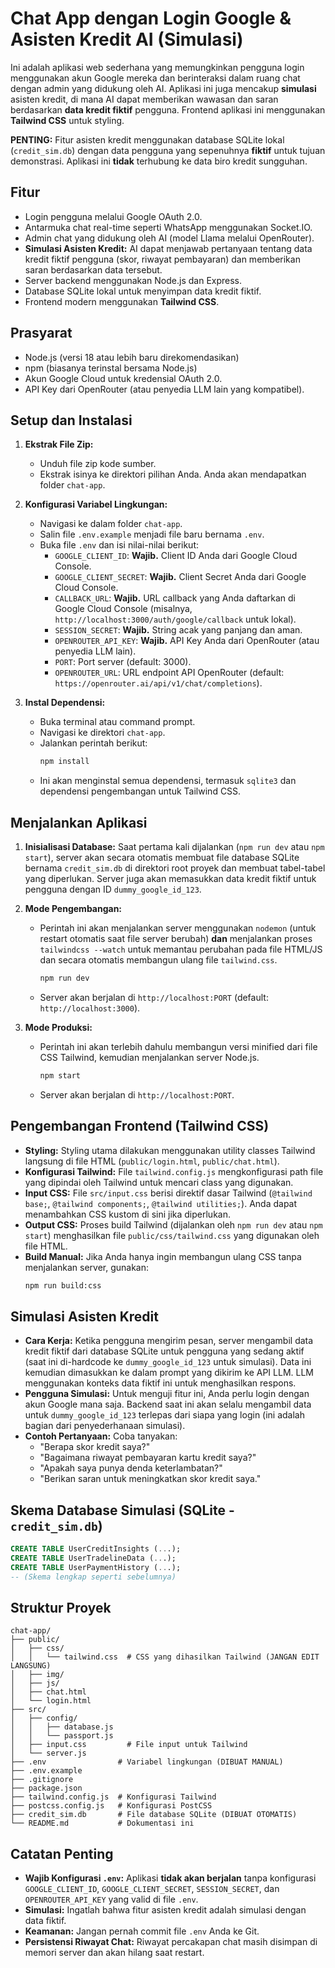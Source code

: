 # Chat App dengan Login Google & Asisten Kredit AI (Simulasi)

Ini adalah aplikasi web sederhana yang memungkinkan pengguna login menggunakan akun Google mereka dan berinteraksi dalam ruang chat dengan admin yang didukung oleh AI. Aplikasi ini juga mencakup **simulasi** asisten kredit, di mana AI dapat memberikan wawasan dan saran berdasarkan **data kredit fiktif** pengguna. Frontend aplikasi ini menggunakan **Tailwind CSS** untuk styling.

**PENTING:** Fitur asisten kredit menggunakan database SQLite lokal (`credit_sim.db`) dengan data pengguna yang sepenuhnya **fiktif** untuk tujuan demonstrasi. Aplikasi ini **tidak** terhubung ke data biro kredit sungguhan.

## Fitur

*   Login pengguna melalui Google OAuth 2.0.
*   Antarmuka chat real-time seperti WhatsApp menggunakan Socket.IO.
*   Admin chat yang didukung oleh AI (model Llama melalui OpenRouter).
*   **Simulasi Asisten Kredit:** AI dapat menjawab pertanyaan tentang data kredit fiktif pengguna (skor, riwayat pembayaran) dan memberikan saran berdasarkan data tersebut.
*   Server backend menggunakan Node.js dan Express.
*   Database SQLite lokal untuk menyimpan data kredit fiktif.
*   Frontend modern menggunakan **Tailwind CSS**.

## Prasyarat

*   Node.js (versi 18 atau lebih baru direkomendasikan)
*   npm (biasanya terinstal bersama Node.js)
*   Akun Google Cloud untuk kredensial OAuth 2.0.
*   API Key dari OpenRouter (atau penyedia LLM lain yang kompatibel).

## Setup dan Instalasi

1.  **Ekstrak File Zip:**
    *   Unduh file zip kode sumber.
    *   Ekstrak isinya ke direktori pilihan Anda. Anda akan mendapatkan folder `chat-app`.

2.  **Konfigurasi Variabel Lingkungan:**
    *   Navigasi ke dalam folder `chat-app`.
    *   Salin file `.env.example` menjadi file baru bernama `.env`.
    *   Buka file `.env` dan isi nilai-nilai berikut:
        *   `GOOGLE_CLIENT_ID`: **Wajib.** Client ID Anda dari Google Cloud Console.
        *   `GOOGLE_CLIENT_SECRET`: **Wajib.** Client Secret Anda dari Google Cloud Console.
        *   `CALLBACK_URL`: **Wajib.** URL callback yang Anda daftarkan di Google Cloud Console (misalnya, `http://localhost:3000/auth/google/callback` untuk lokal).
        *   `SESSION_SECRET`: **Wajib.** String acak yang panjang dan aman.
        *   `OPENROUTER_API_KEY`: **Wajib.** API Key Anda dari OpenRouter (atau penyedia LLM lain).
        *   `PORT`: Port server (default: 3000).
        *   `OPENROUTER_URL`: URL endpoint API OpenRouter (default: `https://openrouter.ai/api/v1/chat/completions`).

3.  **Instal Dependensi:**
    *   Buka terminal atau command prompt.
    *   Navigasi ke direktori `chat-app`.
    *   Jalankan perintah berikut:
        ```bash
        npm install
        ```
    *   Ini akan menginstal semua dependensi, termasuk `sqlite3` dan dependensi pengembangan untuk Tailwind CSS.

## Menjalankan Aplikasi

1.  **Inisialisasi Database:** Saat pertama kali dijalankan (`npm run dev` atau `npm start`), server akan secara otomatis membuat file database SQLite bernama `credit_sim.db` di direktori root proyek dan membuat tabel-tabel yang diperlukan. Server juga akan memasukkan data kredit fiktif untuk pengguna dengan ID `dummy_google_id_123`.

2.  **Mode Pengembangan:**
    *   Perintah ini akan menjalankan server menggunakan `nodemon` (untuk restart otomatis saat file server berubah) **dan** menjalankan proses `tailwindcss --watch` untuk memantau perubahan pada file HTML/JS dan secara otomatis membangun ulang file `tailwind.css`.
        ```bash
        npm run dev
        ```
    *   Server akan berjalan di `http://localhost:PORT` (default: `http://localhost:3000`).

3.  **Mode Produksi:**
    *   Perintah ini akan terlebih dahulu membangun versi minified dari file CSS Tailwind, kemudian menjalankan server Node.js.
        ```bash
        npm start
        ```
    *   Server akan berjalan di `http://localhost:PORT`.

## Pengembangan Frontend (Tailwind CSS)

*   **Styling:** Styling utama dilakukan menggunakan utility classes Tailwind langsung di file HTML (`public/login.html`, `public/chat.html`).
*   **Konfigurasi Tailwind:** File `tailwind.config.js` mengkonfigurasi path file yang dipindai oleh Tailwind untuk mencari class yang digunakan.
*   **Input CSS:** File `src/input.css` berisi direktif dasar Tailwind (`@tailwind base;`, `@tailwind components;`, `@tailwind utilities;`). Anda dapat menambahkan CSS kustom di sini jika diperlukan.
*   **Output CSS:** Proses build Tailwind (dijalankan oleh `npm run dev` atau `npm start`) menghasilkan file `public/css/tailwind.css` yang digunakan oleh file HTML.
*   **Build Manual:** Jika Anda hanya ingin membangun ulang CSS tanpa menjalankan server, gunakan:
    ```bash
    npm run build:css
    ```

## Simulasi Asisten Kredit

*   **Cara Kerja:** Ketika pengguna mengirim pesan, server mengambil data kredit fiktif dari database SQLite untuk pengguna yang sedang aktif (saat ini di-hardcode ke `dummy_google_id_123` untuk simulasi). Data ini kemudian dimasukkan ke dalam prompt yang dikirim ke API LLM. LLM menggunakan konteks data fiktif ini untuk menghasilkan respons.
*   **Pengguna Simulasi:** Untuk menguji fitur ini, Anda perlu login dengan akun Google mana saja. Backend saat ini akan selalu mengambil data untuk `dummy_google_id_123` terlepas dari siapa yang login (ini adalah bagian dari penyederhanaan simulasi).
*   **Contoh Pertanyaan:** Coba tanyakan:
    *   "Berapa skor kredit saya?"
    *   "Bagaimana riwayat pembayaran kartu kredit saya?"
    *   "Apakah saya punya denda keterlambatan?"
    *   "Berikan saran untuk meningkatkan skor kredit saya."

## Skema Database Simulasi (SQLite - `credit_sim.db`)

```sql
CREATE TABLE UserCreditInsights (...);
CREATE TABLE UserTradelineData (...);
CREATE TABLE UserPaymentHistory (...);
-- (Skema lengkap seperti sebelumnya)
```

## Struktur Proyek

```
chat-app/
├── public/
│   ├── css/
│   │   └── tailwind.css  # CSS yang dihasilkan Tailwind (JANGAN EDIT LANGSUNG)
│   ├── img/
│   ├── js/
│   ├── chat.html
│   └── login.html
├── src/
│   ├── config/
│   │   ├── database.js
│   │   └── passport.js
│   ├── input.css         # File input untuk Tailwind
│   └── server.js
├── .env                # Variabel lingkungan (DIBUAT MANUAL)
├── .env.example
├── .gitignore
├── package.json
├── tailwind.config.js  # Konfigurasi Tailwind
├── postcss.config.js   # Konfigurasi PostCSS
├── credit_sim.db       # File database SQLite (DIBUAT OTOMATIS)
└── README.md           # Dokumentasi ini
```

## Catatan Penting

*   **Wajib Konfigurasi `.env`:** Aplikasi **tidak akan berjalan** tanpa konfigurasi `GOOGLE_CLIENT_ID`, `GOOGLE_CLIENT_SECRET`, `SESSION_SECRET`, dan `OPENROUTER_API_KEY` yang valid di file `.env`.
*   **Simulasi:** Ingatlah bahwa fitur asisten kredit adalah simulasi dengan data fiktif.
*   **Keamanan:** Jangan pernah commit file `.env` Anda ke Git.
*   **Persistensi Riwayat Chat:** Riwayat percakapan chat masih disimpan di memori server dan akan hilang saat restart.
